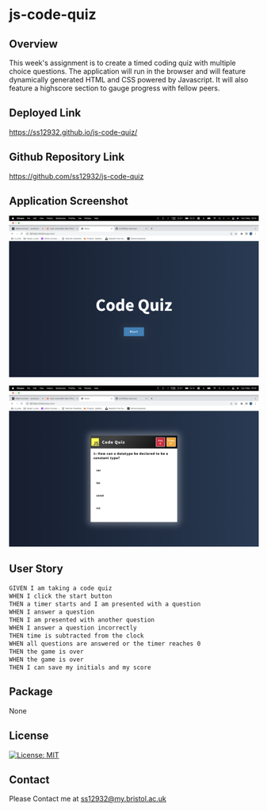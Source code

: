 # js-code-quiz

## Overview

This week's assignment is to create a timed coding quiz with multiple choice questions. The application will run in the browser and will feature dynamically generated HTML and CSS powered by Javascript. It will also feature a highscore section to gauge progress with fellow peers.

## Deployed Link

https://ss12932.github.io/js-code-quiz/

## Github Repository Link

https://github.com/ss12932/js-code-quiz

## Application Screenshot

![Javascript Code Quiz Start](./assets/img/start-screenshot.png)

![Javascript Code Quiz Application](./assets/img/app-screenshot.png)

## User Story

```
GIVEN I am taking a code quiz
WHEN I click the start button
THEN a timer starts and I am presented with a question
WHEN I answer a question
THEN I am presented with another question
WHEN I answer a question incorrectly
THEN time is subtracted from the clock
WHEN all questions are answered or the timer reaches 0
THEN the game is over
WHEN the game is over
THEN I can save my initials and my score

```
## Package

None

## License

[![License: MIT](https://img.shields.io/badge/License-MIT-yellow.svg)](https://opensource.org/licenses/MIT)

## Contact

Please Contact me at ss12932@my.bristol.ac.uk
